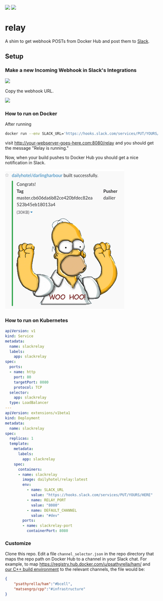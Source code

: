 [![](https://images.microbadger.com/badges/image/dailyhotel/relay.svg)](https://microbadger.com/images/dailyhotel/relay "Get your own image badge on microbadger.com")
[![](https://images.microbadger.com/badges/version/dailyhotel/relay.svg)](https://microbadger.com/images/dailyhotel/relay "Get your own version badge on microbadger.com")

# relay

A shim to get webhook POSTs from Docker Hub and post them to [Slack](http://slack.com).


## Setup

### Make a new Incoming Webhook in Slack's Integrations

![](http://i.imgur.com/y2FWZme.png)

Copy the webhook URL.

![](http://i.imgur.com/FPVIDeq.png)

### How to run on Docker

After running

``` bash
docker run --env SLACK_URL='https://hooks.slack.com/services/PUT/YOURS/HERE' --env RELAY_PORT=8080 --env=DEFAULT_CHANNEL='#dev' --env=IMAGE_URL='http://i.giphy.com/LYDNZAzOqrez6.gif' -p 8080:8080 dailyhotel/relay
```

visit <http://your-webserver-goes-here.com:8080/relay> and you should get the message "Relay is running."

Now, when your build pushes to Docker Hub you should get a nice notification in Slack.

![](https://raw.githubusercontent.com/DailyHotel/relay/master/docs/images/sample-msg.png)

### How to run on Kubernetes

``` yaml
apiVersion: v1
kind: Service
metadata:
  name: slackrelay
  labels:
    app: slackrelay
spec:
  ports:
  - name: http
    port: 80
    targetPort: 8080
    protocol: TCP
  selector:
    app: slackrelay
  type: LoadBalancer
---
apiVersion: extensions/v1beta1
kind: Deployment
metadata:
  name: slackrelay
spec:
  replicas: 1
  template:
    metadata:
      labels:
        app: slackrelay
    spec:
      containers:
      - name: slackrelay
        image: dailyhotel/relay:latest
        env:
          - name: SLACK_URL
            value: "https://hooks.slack.com/services/PUT/YOURS/HERE"
          - name: RELAY_PORT
            value: "8080"
          - name: DEFAULT_CHANNEL
            value: "#dev"
        ports:
        - name: slackrelay-port
          containerPort: 8080
```

### Customize

Clone this repo.
Edit a file `channel_selector.json` in the repo directory that maps the repo path on Docker Hub to a channel in your Slack chat.
For example, to map <https://registry.hub.docker.com/u/psathyrella/ham/> and [our C++ build environment](https://registry.hub.docker.com/u/matsengrp/cpp/) to the relevant channels, the file would be:

``` json
{
    "psathyrella/ham":"#bcell",
    "matsengrp/cpp":"#infrastructure"
}
```
